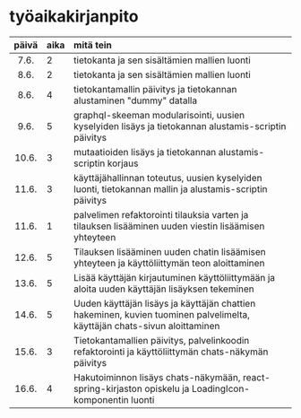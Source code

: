 # työaikakirjanpito

| päivä | aika | mitä tein                                                                                                                |
| :---: | :--- | :----------------------------------------------------------------------------------------------------------------------- |
| 7.6.  | 2    | tietokanta ja sen sisältämien mallien luonti                                                                             |
| 8.6.  | 2    | tietokanta ja sen sisältämien mallien luonti                                                                             |
| 8.6.  | 4    | tietokantamallin päivitys ja tietokannan alustaminen "dummy" datalla                                                     |
| 9.6.  | 5    | graphql-skeeman modularisointi, uusien kyselyiden lisäys ja tietokannan alustamis-scriptin päivitys                      |
| 10.6. | 3    | mutaatioiden lisäys ja tietokannan alustamis-scriptin korjaus                                                            |
| 11.6. | 3    | käyttäjähallinnan toteutus, uusien kyselyiden luonti, tietokannan mallin ja alustamis-scriptin päivitys                  |
| 11.6. | 1    | palvelimen refaktorointi tilauksia varten ja tilauksen lisääminen uuden viestin lisäämisen yhteyteen                     |
| 12.6. | 5    | Tilauksen lisääminen uuden chatin lisäämisen yhteyteen ja käyttöliittymän teon aloittaminen                              |
| 13.6. | 5    | Lisää käyttäjän kirjautuminen käyttöliittymään ja aloita uuden käyttäjän lisäyksen tekeminen                             |
| 14.6. | 5    | Uuden käyttäjän lisäys ja käyttäjän chattien hakeminen, kuvien tuominen palvelimelta, käyttäjän chats-sivun aloittaminen |
| 15.6. | 3    | Tietokantamallien päivitys, palvelinkoodin refaktorointi ja käyttöliittymän chats-näkymän päivitys                       |
| 16.6. | 4    | Hakutoiminnon lisäys chats-näkymään, react-spring-kirjaston opiskelu ja LoadingIcon-komponentin luonti                   |
